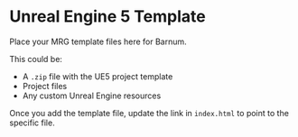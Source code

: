 # Unreal Engine 5 Template

Place your MRG template files here for Barnum.

This could be:
- A `.zip` file with the UE5 project template
- Project files
- Any custom Unreal Engine resources

Once you add the template file, update the link in `index.html` to point to the specific file.

